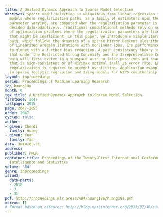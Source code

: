 ```yaml
---
title: A Unified Dynamic Approach to Sparse Model Selection
abstract: Sparse model selection is ubiquitous from linear regression to graphical
  models where regularization paths, as a family of estimators upon the regularization
  parameter varying, are computed when the regularization parameter is unknown or
  decided data-adaptively. Traditional computational methods rely on solving a set
  of optimization problems where the regularization parameters are fixed on a grid
  that might be inefficient. In this paper, we introduce a simple iterative regularization
  path, which follows the dynamics of a sparse Mirror Descent algorithm or a generalization
  of Linearized Bregman Iterations with nonlinear loss. Its performance is competitive
  to glmnet with a further bias reduction. A path consistency theory is presented
  that under the Restricted Strong Convexity and the Irrepresentable Condition, the
  path will first evolve in a subspace with no false positives and reach an estimator
  that is sign-consistent or of minimax optimal $\ell_2$ error rate. Early stopping
  regularization is required to prevent overfitting. Application examples are given
  in sparse logistic regression and Ising models for NIPS coauthorship.
layout: inproceedings
series: Proceedings of Machine Learning Research
id: huang18a
month: 0
tex_title: A Unified Dynamic Approach to Sparse Model Selection
firstpage: 2047
lastpage: 2055
page: 2047-2055
order: 2047
cycles: false
author:
- given: Chendi
  family: Huang
- given: Yuan
  family: Yao
date: 2018-03-31
address: 
publisher: PMLR
container-title: Proceedings of the Twenty-First International Conference on Artficial
  Intelligence and Statistics
volume: '84'
genre: inproceedings
issued:
  date-parts:
  - 2018
  - 3
  - 31
pdf: http://proceedings.mlr.press/v84/huang18a/huang18a.pdf
extras: []
# Format based on citeproc: http://blog.martinfenner.org/2013/07/30/citeproc-yaml-for-bibliographies/
---
```

